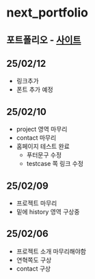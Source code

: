 # next_portfolio

## 포트폴리오 - <a href="https://portfolio-shpark.vercel.app/" target="_blank">사이트</a>

<h2>25/02/12</h2>

- 링크추가
- 폰트 추가 예정

<h2>25/02/10</h2>

- project 영역 마무리
- contact 마무리
- 홈페이지 테스트 완료
  - 푸터문구 수정
  - testcase 쪽 링크 수정

<h2>25/02/09</h2>

- 프로젝트 마무리
- 밑에 history 영역 구상중

<h2>25/02/06</h2>

- 프로젝트 소개 마무리해야함
- 연혁쪽도 구상
- contact 구상
